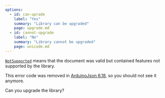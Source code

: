 ```yaml
---
options:
  - id: can-uprade
    label: "Yes"
    summary: "Library can be upgraded"
    page: upgrade.md
  - id: cannot-upgrade
    label: "No"
    summary: "Library cannot be upgraded"
    page: unicode.md
---
```


[`NotSupported`](/v6/api/misc/deserializationerror/#notsupported) means that the document was valid but contained features not supported by the library.

This error code was removed in [ArduinoJson 6.18](/news/2021/05/04/version-6-18-0/), so you should not see it anymore.

Can you upgrade the library?